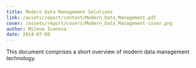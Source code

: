 ```yaml
---
title: Modern Data Management Solutions
link: /assets/report/content/Modern_Data_Management.pdf
cover: /assets/report/covers/Modern_Data_Management-cover.png
author: Milena Ivanova
date: 2014-07-08
---
```

This document comprises a short overview of modern data management technology.
